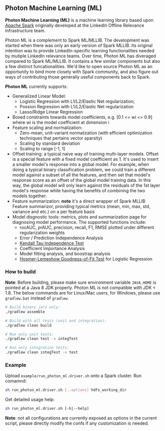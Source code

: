 ## Photon Machine Learning (ML)
**Photon Machine Learning (ML)** is a machine learning library based upon [Apache Spark](http://spark.apache.org/) originally developed at the LinkedIn Offline Relevance Infrastructure team.

Photon ML is a complement to Spark ML/MLLIB. The development was started when there was only an early version of Spark MLLIB. Its original intention was to provide LinkedIn-specific learning functionalities needed by mutiple LinkedIn relevance teams. Over time, Photon ML has diveraged compared to Spark ML/MLLIB. It contains a few similar components but also a few distinct funcationalities. We'd like to open source Photon ML as an opportunity to bind more closely with Spark community, and also figure out ways of contributing those generally useful components back to Spark.

**Photon ML** currently supports:
* Generalized Linear Model:
  * Logistic Regression with L1/L2/Elastic Net regularization;
  * Possion Regression with L1/L2/Elastic Net regularization
  * Lasso/Ridge Linear Regression
* Boxed constraints towards model coefficients, e.g. [0.1 <= wi <= 0.9] where wi is the model coefficient at dimension i
* Feature scaling and normalization:
  * Zero-mean, unit-variant normalization (with efficient optimization techniques that pertains vector sparsity)
  * Scaling by standard deviation
  * Scaling to range [-1, 1]
* Offset training: a typical naive way of training multi-layer models. Offset is a special feature with a fixed model coefficient as 1. It's used to insert a smaller model's response into a global model. For example, when doing a typical binary classification problem, we could train a different model against a subset of all the features, and then set that model's response score as an offset of the global model training data. In this way, the global model will only learn against the residuals of the 1st layer model's response while having the benefits of combining the two models together.
* Feature summarization: **note** it's a direct wrapper of Spark MLLIB Feature summarizor, providing typical metrics (mean, min, max, std, variance and etc.) on a per feature basis
* Model disgnostic tools: metrics, plots and summarization page for diagnosing model performance. The supported functions include:
  * rocAUC, prAUC, precision, recall, F1, RMSE plotted under different regularization weights
  * Error / Prediction Independence Analysis
  * [Kendall Tau Independence Test](http://www.itl.nist.gov/div898/software/dataplot/refman1/auxillar/kend_tau.htm)
  * Coefficient Importance Analysis
  * Model fitting analysis, and boostrap analysis
  * [Hosmer-Lemeshow Goodness-of-Fit Test](https://en.wikipedia.org/wiki/Hosmer%E2%80%93Lemeshow_test) for Logistic Regression

### How to build
**Note**: Before building, please make sure environment variable ```JAVA_HOME``` is pointed at a Java 8 JDK properly. Photon ML is not compatible with JDK < 1.8.
The below commands are for Linux/Mac users, for Windows, please use ```gradlew.bat``` instead of ```gradlew```.

```bash
# Build binary jars only:
./gradlew assemble

# Build with all tests (unit and integration):
./gradlew clean build

# Run only unit tests:
./gradlew clean test -x integTest

# Run only integration tests:
./gradlew clean integTest -x test
```
### Example
Upload ```example/run_photon_ml.driver.sh``` onto a Spark cluster.
Run comamnd:
```bash
sh run_photon_ml.driver.sh [..options] hdfs_working_dir
```
Get detailed usage help:
```bash
sh run_photon_ml.driver.sh [-h|--help]
```
**Note**: not all configurations are currently exposed as options in the current script, please directly modify the confs if any customization is needed.